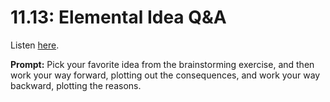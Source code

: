 # 11.13: Elemental Idea Q&A 

Listen [here](http://www.writingexcuses.com/2016/03/27/11-13-elemental-idea-qa/). 

**Prompt:** Pick your favorite idea from the brainstorming exercise, and then work your way forward, plotting out the consequences, and work your way backward, plotting the reasons.